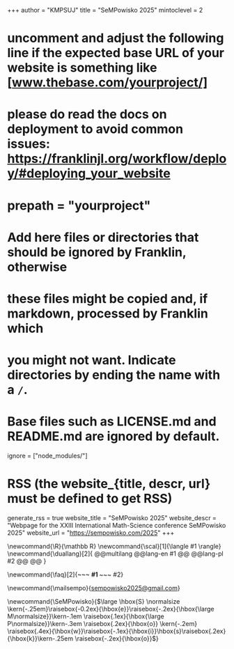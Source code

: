 <!--
Add here global page variables to use throughout your website.
-->
+++
author = "KMPSUJ"
title = "SeMPowisko 2025"
mintoclevel = 2

# uncomment and adjust the following line if the expected base URL of your website is something like [www.thebase.com/yourproject/]
# please do read the docs on deployment to avoid common issues: https://franklinjl.org/workflow/deploy/#deploying_your_website
# prepath = "yourproject"

# Add here files or directories that should be ignored by Franklin, otherwise
# these files might be copied and, if markdown, processed by Franklin which
# you might not want. Indicate directories by ending the name with a `/`.
# Base files such as LICENSE.md and README.md are ignored by default.
ignore = ["node_modules/"]

# RSS (the website_{title, descr, url} must be defined to get RSS)
generate_rss = true
website_title = "SeMPowisko 2025"
website_descr = "Webpage for the XXIII International Math-Science conference SeMPowisko 2025"
website_url   = "https://sempowisko.com/2025"
+++

<!--
Add here global latex commands to use throughout your pages.
-->
\newcommand{\R}{\mathbb R}
\newcommand{\scal}[1]{\langle #1 \rangle}
\newcommand{\duallang}[2]{
@@multilang
@@lang-en
#1
@@
@@lang-pl
#2
@@
@@
}

\newcommand{\faq}[2]{~~~
<strong>
#1
</strong>~~~ #2}

\newcommand{\mailsempo}{[sempowisko2025@gmail.com](mailto:sempowisko2025@gmail.com)}

\newcommand{\SeMPowisko}{$\large \hbox{S} \normalsize \kern{-.25em}\raisebox{-0.2ex}{\hbox{e}}\raisebox{-.2ex}{\hbox{\large M\normalsize}}\kern-.1em \raisebox{.1ex}{\hbox{\large P\normalsize}}\kern-.3em \raisebox{.2ex}{\hbox{o}} \kern{-.2em} \raisebox{.4ex}{\hbox{w}}\raisebox{-.1ex}{\hbox{i}}\hbox{s}\raisebox{.2ex}{\hbox{k}}\kern-.25em \raisebox{-.2ex}{\hbox{o}}$}
